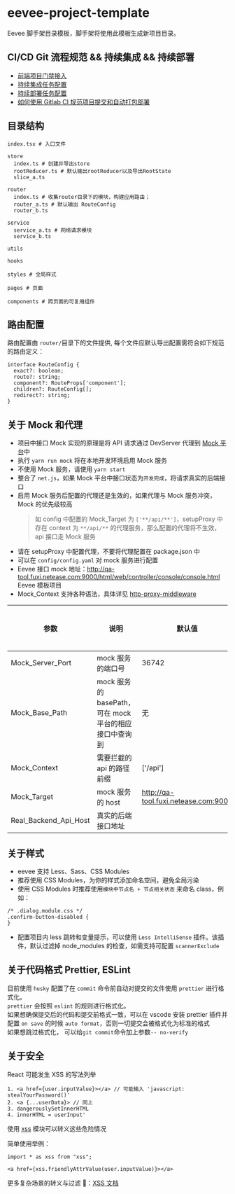# eevee-project-template

Eevee 脚手架目录模板，脚手架将使用此模板生成新项目目录。

## CI/CD Git 流程规范 && 持续集成 && 持续部署

- [前端项目门禁接入](http://fe-blog-vm.cloud.leihuo.netease.com:1024/qian-duan-men-jin-jie-ru)
- [持续集成任务配置](http://qa-ci.fuxi.netease.com:2333/#/pipeline/integrate)
- [持续部署任务配置](http://qa-ci.fuxi.netease.com:2333/#/pipeline/deploy)
- [如何使用 Gitlab CI 规范项目提交和自动打包部署](https://confluence.leihuo.netease.com/pages/viewpage.action?pageId=71515537)

## 目录结构

```
index.tsx # 入口文件

store
  index.ts # 创建并导出store
  rootReducer.ts # 默认输出rootReducer以及导出RootState
  slice_a.ts

router
  index.ts # 收集router目录下的模块，构建应用路由；
  router_a.ts # 默认输出 RouteConfig
  router_b.ts

service
  service_a.ts # 网络请求模块
  service_b.ts

utils

hooks

styles # 全局样式

pages # 页面

components # 跨页面的可复用组件
```

## 路由配置

路由配置由 `router/`目录下的文件提供, 每个文件应默认导出配置需符合如下规范的路由定义：

```
interface RouteConfig {
  exact?: boolean;
  route?: string;
  component?: RouteProps['component'];
  children?: RouteConfig[];
  redirect?: string;
}
```

## 关于 Mock 和代理

- 项目中接口 Mock 实现的原理是将 API 请求通过 DevServer 代理到 [Mock 平台](http://qa-tool.fuxi.netease.com:9000/html/web/controller/console/console.html)中
- 执行 `yarn run mock` 将在本地开发环境启用 Mock 服务
- 不使用 Mock 服务，请使用 `yarn start`
- 整合了 `net.js`，如果 Mock 平台中接口状态为`开发完成`，将请求真实的后端接口
- 启用 Mock 服务后配置的代理还是生效的，如果代理与 Mock 服务冲突，Mock 的优先级较高
  > 如 config 中配置的 Mock_Target 为 `['**/api/**']`，setupProxy 中存在 context 为 `**/api/**` 的代理服务，那么配置的代理将不生效，api 接口走 Mock 服务
- 请在 setupProxy 中配置代理，不要将代理配置在 package.json 中
- 可以在 `config/config.yaml` 对 mock 服务进行配置
- Eevee 接口 mock 地址：http://qa-tool.fuxi.netease.com:9000/html/web/controller/console/console.html Eevee 模板项目
- Mock_Context 支持各种语法，具体详见 [http-proxy-middleware](https://github.com/chimurai/http-proxy-middleware#options)

| 参数                  | 说明                                                   | 默认值                               | 是否必填 |
| --------------------- | ------------------------------------------------------ | ------------------------------------ | -------- |
| Mock_Server_Port      | mock 服务的端口号                                      | 36742                                | 否       |
| Mock_Base_Path        | mock 服务的 basePath，可在 mock 平台的相应接口中查询到 | 无                                   | 是       |
| Mock_Context          | 需要拦截的 api 的路径前缀                              | ['/api']                             | 否       |
| Mock_Target           | mock 服务的 host                                       | http://qa-tool.fuxi.netease.com:9000 | 否       |
| Real_Backend_Api_Host | 真实的后端接口地址                                     |                                      | 是       |

## 关于样式

- eevee 支持 Less、Sass、CSS Modules
- 推荐使用 CSS Modules，为你的样式添加命名空间，避免全局污染
- 使用 CSS Modules 时推荐使用`模块中节点名 + 节点相关状态` 来命名 class，例如：

```
/* .dialog.module.css */
.confirm-button-disabled {
}
```

- 配置项目内 less 跳转和变量提示，可以使用 `Less IntelliSense` 插件。该插件，默认过滤掉 node_modules 的检查，如需支持可配置 `scannerExclude`

## 关于代码格式 Prettier, ESLint

目前使用 `husky` 配置了在 `commit` 命令前自动对提交的文件使用 `prettier` 进行格式化。  
`prettier` 会按照 `eslint` 的规则进行格式化。  
如果想确保提交后的代码和提交前格式一致，可以在 vscode 安装 prettier 插件并配置 `on save` 的时候 `auto format`，否则一切提交会被格式化为标准的格式  
如果想跳过格式化， 可以给`git commit`命令加上参数`-- no-verify`

## 关于安全

React 可能发生 XSS 的写法列举

```
1. <a href={user.inputValue}></a> // 可能输入 'javascript: stealYourPassword()'
2. <a {...userData}> // 同上
3. dangerouslySetInnerHTML
4. innerHTML = userInput'
```

使用 [xss](https://github.com/leizongmin/js-xss) 模块可以转义这些危险情况

简单使用举例：

```
import * as xss from "xss";

<a href={xss.friendlyAttrValue(user.inputValue)}></a>
```

更多复杂场景的转义与过滤 ：[XSS 文档](https://github.com/leizongmin/js-xss/blob/master/README.zh.md)

